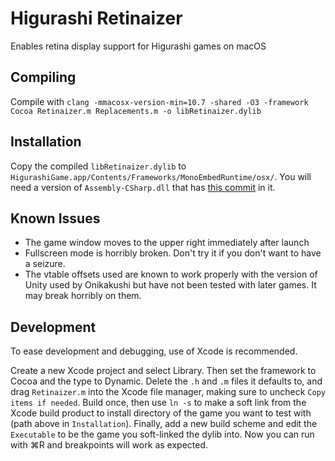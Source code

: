 # Higurashi Retinaizer

Enables retina display support for Higurashi games on macOS

## Compiling
Compile with `clang -mmacosx-version-min=10.7 -shared -O3 -framework Cocoa Retinaizer.m Replacements.m -o libRetinaizer.dylib`

## Installation
Copy the compiled `libRetinaizer.dylib` to `HigurashiGame.app/Contents/Frameworks/MonoEmbedRuntime/osx/`.  You will need a version of `Assembly-CSharp.dll` that has [this commit](https://github.com/07th-mod/higurashi-assembly/commit/0f625a5bcebdb07674531b92eb68f8d16a9bc14f) in it.

## Known Issues
- The game window moves to the upper right immediately after launch
- Fullscreen mode is horribly broken.  Don't try it if you don't want to have a seizure.
- The vtable offsets used are known to work properly with the version of Unity used by Onikakushi but have not been tested with later games.  It may break horribly on them.

## Development
To ease development and debugging, use of Xcode is recommended.

Create a new Xcode project and select Library.  Then set the framework to Cocoa and the type to Dynamic.  Delete the `.h` and `.m` files it defaults to, and drag `Retinaizer.m` into the Xcode file manager, making sure to uncheck `Copy items if needed`.  Build once, then use `ln -s` to make a soft link from the Xcode build product to install directory of the game you want to test with (path above in `Installation`).  Finally, add a new build scheme and edit the `Executable` to be the game you soft-linked the dylib into.  Now you can run with ⌘R and breakpoints will work as expected. 
